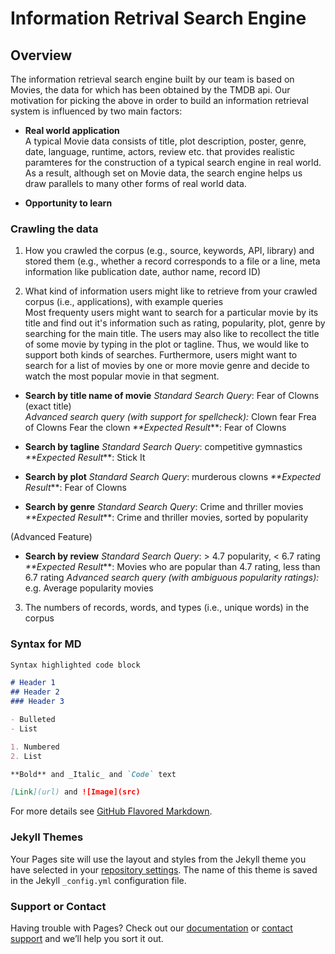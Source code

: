 # Information Retrival Search Engine

## Overview

The information retrieval search engine built by our team is based on Movies, the data for which has been obtained by the TMDB api. Our motivation for picking the above in order to build an information retrieval system is influenced by two main factors:  
- **Real world application**  
A typical Movie data consists of title, plot description, poster, genre, date, language, runtime, actors, review etc. that provides realistic paramteres for the construction of a typical search engine in real world. As a result, although set on Movie data, the search engine helps us draw parallels to many other forms of real world data.

- **Opportunity to learn**

### Crawling the data

1. How you crawled the corpus (e.g., source, keywords, API, library) and stored them (e.g., whether a record corresponds to a file or a line, meta information like publication date, author name, record ID)

2. What kind of information users might like to retrieve from your crawled corpus (i.e., applications), with example queries  
Most frequenty users might want to search for a particular movie by its title and find out it's information such as rating, popularity, plot, genre by searching for the main title. The users may also like to recollect the title of some movie by typing in the plot or tagline. Thus, we would like to support both kinds of searches. Furthermore, users might want to search for a list of movies by one or more movie genre and decide to watch the most popular movie in that segment.

- **Search by title name of movie** 
_Standard Search Query_: Fear of Clowns  (exact title)  
_Advanced search query (with support for spellcheck):_ 
Clown fear
Frea of Clowns
Fear the clown
_**Expected Result_**: Fear of Clowns

- **Search by tagline**
_Standard Search Query_: competitive gymnastics   
_**Expected Result_**: Stick It

- **Search by plot**
_Standard Search Query_: murderous clowns 
_**Expected Result_**: Fear of Clowns 

- **Search by genre**
_Standard Search Query_: Crime and thriller movies
_**Expected Result_**: Crime and thriller movies, sorted by popularity

(Advanced Feature)
- **Search by review**
_Standard Search Query_:  > 4.7 popularity, < 6.7 rating
_**Expected Result_**: Movies who are popular than 4.7 rating, less than 6.7 rating
_Advanced search query (with ambiguous popularity ratings):_ e.g. Average popularity movies

3. The numbers of records, words, and types (i.e., unique words) in the corpus


### Syntax for MD

```markdown
Syntax highlighted code block

# Header 1
## Header 2
### Header 3

- Bulleted
- List

1. Numbered
2. List

**Bold** and _Italic_ and `Code` text

[Link](url) and ![Image](src)
```

For more details see [GitHub Flavored Markdown](https://guides.github.com/features/mastering-markdown/).

### Jekyll Themes

Your Pages site will use the layout and styles from the Jekyll theme you have selected in your [repository settings](https://github.com/BhavyaLight/information-retrival-search-engine/settings). The name of this theme is saved in the Jekyll `_config.yml` configuration file.

### Support or Contact

Having trouble with Pages? Check out our [documentation](https://help.github.com/categories/github-pages-basics/) or [contact support](https://github.com/contact) and we’ll help you sort it out.
